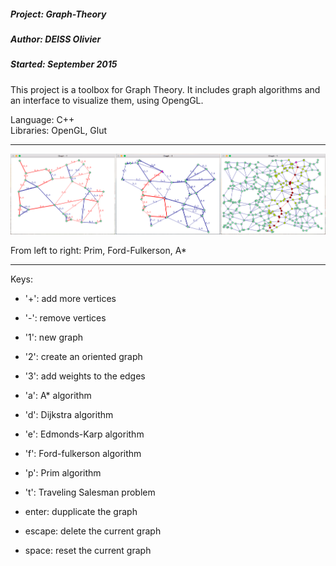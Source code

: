 ##### Project: Graph-Theory
##### Author: DEISS Olivier
##### Started: September 2015

This project is a toolbox for Graph Theory. It includes graph algorithms and an interface to visualize them, using OpengGL.

Language: C++<br/>
Libraries: OpenGL, Glut

-----------------------------------------------------------------------------------

![screenshot](Screenshot.png)

From left to right: Prim, Ford-Fulkerson, A*

-----------------------------------------------------------------------------------

Keys:
 - '+': add more vertices
 - '-': remove vertices
 - '1': new graph
 - '2': create an oriented graph
 - '3': add weights to the edges
 
 - 'a': A* algorithm
 - 'd': Dijkstra algorithm
 - 'e': Edmonds-Karp algorithm
 - 'f': Ford-fulkerson algorithm
 - 'p': Prim algorithm
 - 't': Traveling Salesman problem
 
 - enter: dupplicate the graph
 - escape: delete the current graph
 - space: reset the current graph

